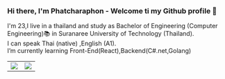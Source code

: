 
### Hi there, I'm Phatcharaphon - Welcome ti my Github profile 👋 
I'm 23,I live in a thailand and study as Bachelor of Engineering (Computer Engineering):books: in Suranaree University of Technology (Thailand).<br>
I can speak Thai (native) ,English (A1). <br>
I’m currently learning Front-End(React),Backend(C#.net,Golang)
<table>
  <tr>
    <td>
      <img align="center" src="https://github-readme-stats.vercel.app/api/top-langs/?username=newcy123&theme=radical" />
    </td>
    <td>
      <img align="center" src="https://github-readme-stats.vercel.app/api?username=newcy123&show_icons=true&theme=radical" />
    </td>
  </tr>
</table>

<!--
**newcy123/newcy123** is a ✨ _special_ ✨ repository because its `README.md` (this file) appears on your GitHub profile.

Here are some ideas to get you started:

- 🔭 I’m currently working on ...
- 🌱 I’m currently learning ...
- 👯 I’m looking to collaborate on ...
- 🤔 I’m looking for help with ...
- 💬 Ask me about ...
- 📫 How to reach me: ...
- 😄 Pronouns: ...
- ⚡ Fun fact: ...
-->
